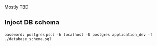 Mostly TBD

## Inject DB schema
`password: postgres`
`psql -h localhost -U postgres application_dev -f ./database_schema.sql`